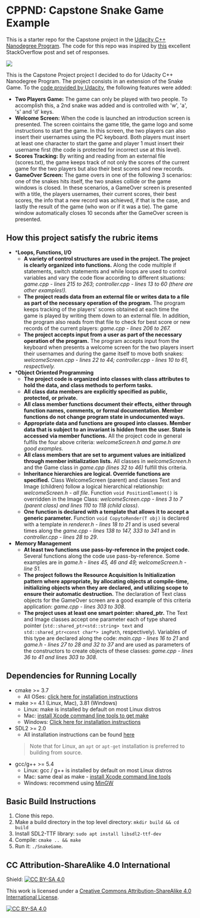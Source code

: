 # CPPND: Capstone Snake Game Example

This is a starter repo for the Capstone project in the [Udacity C++ Nanodegree Program](https://www.udacity.com/course/c-plus-plus-nanodegree--nd213). The code for this repo was inspired by [this](https://codereview.stackexchange.com/questions/212296/snake-game-in-c-with-sdl) excellent StackOverflow post and set of responses.

<img src="snake_game.gif"/>

This is the Capstone Project project I decided to do for Udacity C++ Nanodegree Program. The project consists in an extension of the Snake Game. To the [code provided by Udacity](https://github.com/udacity/CppND-Capstone-Snake-Game), the following features were added:
* **Two Players Game:** The game can only be played with two people. To accomplish this, a 2nd snake was added and is controlled with 'w', 'a', 's' and 'd' keys.
* **Welcome Screen:** When the code is launched an introduction screen is presented. The screen cointains the game title, the game logo and some instructions to start the game. In this screen, the two players can also insert their usernames using the PC keyboard. Both players must insert at least one character to start the game and player 1 must insert their username first (the code is protected for incorrect use at this level).
* **Scores Tracking:** By writing and reading from an external file (scores.txt), the game keeps track of not only the scores of the current game for the two players but also their best scores and new records.
* **GameOver Screen:** The game overs in one of the following 3 scenarios: one of the snakes hits itself, the two snakes collide or the game windows is closed. In these scenarios, a GameOver screen is presented with a title, the players usernames, their current scores, their best scores, the info that a new record was achieved, if that is the case, and lastly the result of the game (who won or if it was a tie). The game window automatically closes 10 seconds after the GameOver screen is presented.

## How this project satisfy the rubric items
* ***Loops, Functions, I/O**
  - **A variety of control structures are used in the project. The project is clearly organized into functions.**
  Along the code multiple if statements, switch statements and while loops are used to control variables and vary the code flow according to different situations: *game.cpp - lines 215 to 263; controller.cpp - lines 13 to 60 (there are other examples!).*
  - **The project reads data from an external file or writes data to a file as part of the necessary operation of the program.**
  The program keeps tracking of the players' scores obtained at each time the game is played by writing them down to an external file. In addition, the program also reads from that file to check for best score or new records of the current players: *game.cpp - lines 206 to 267.*
  - **The project accepts input from a user as part of the necessary operation of the program.**
  The program accepts input from the keyboard when presents a welcome screen for the two players insert their usernames and during the game itself to move both snakes: *welcomeScreen.cpp - lines 22 to 44; controller.cpp - lines 10 to 61, respectively.*
* ***Object Oriented Programming**
  - **The project code is organized into classes with class attributes to hold the data, and class methods to perform tasks.**
  - **All class data members are explicitly specified as public, protected, or private.**
  - **All class member functions document their effects, either through function names, comments, or formal documentation. Member functions do not change program state in undocumented ways.**
  - **Appropriate data and functions are grouped into classes. Member data that is subject to an invariant is hidden from the user. State is accessed via member functions.**
  All the project code in general fulfils the four above criteria: *welcomeScreen.h and game.h are good examples.*
  - **All class members that are set to argument values are initialized through member initialization lists.**
  All classes in *welcomeScreen.h* and the Game class in *game.cpp (lines 32 to 46)* fulfill this criteria.
  - **Inheritance hierarchies are logical. Override functions are specified.**
  Class WelcomeScreen (parent) and classes Text and Image (children) follow a logical hierarchical relationship: *welcomeScreen.h - all file*. Function `void PositionElement()` is overridden in the Image Class: *welcomeScreen.cpp - lines 3 to 7 (parent class) and lines 110 to 118 (child class)*.
  - **One function is declared with a template that allows it to accept a generic parameter.**
  Function `void CopytoRender(T obj)` is declared with a template in *renderer.h - lines 18 to 21* and is used several times along the *game.cpp - lines 138 to 147, 333 to 341* and in *controller.cpp - lines 28 to 29*.
* **Memory Management**
  - **At least two functions use pass-by-reference in the project code.**
  Several functions along the code use pass-by-reference. Some examples are in *game.h - lines 45, 46 and 49; welcomeScreen.h - line 51*.
  - **The project follows the Resource Acquisition Is Initialization pattern where appropriate, by allocating objects at compile-time, initializing objects when they are declared, and utilizing scope to ensure their automatic destruction.**
  The declaration of Text class objects for the GameOver screen are a good example of this criteria application: *game.cpp - lines 303 to 308*.
  - **The project uses at least one smart pointer: shared_ptr.**
  The Text and Image classes accept one parameter each of type shared pointer (`std::shared_ptr<std::string> text` and `std::shared_ptr<const char*> imgPath`, respectively). Variables of this type are declared along the code: *main.cpp - lines 16 to 21* and *game.h - lines 27 to 28 and 32 to 37* and are used as parameters of the constructors to create objects of these classes: *game.cpp - lines 36 to 41 and lines 303 to 308*.

## Dependencies for Running Locally
* cmake >= 3.7
  * All OSes: [click here for installation instructions](https://cmake.org/install/)
* make >= 4.1 (Linux, Mac), 3.81 (Windows)
  * Linux: make is installed by default on most Linux distros
  * Mac: [install Xcode command line tools to get make](https://developer.apple.com/xcode/features/)
  * Windows: [Click here for installation instructions](http://gnuwin32.sourceforge.net/packages/make.htm)
* SDL2 >= 2.0
  * All installation instructions can be found [here](https://wiki.libsdl.org/Installation)
  >Note that for Linux, an `apt` or `apt-get` installation is preferred to building from source. 
* gcc/g++ >= 5.4
  * Linux: gcc / g++ is installed by default on most Linux distros
  * Mac: same deal as make - [install Xcode command line tools](https://developer.apple.com/xcode/features/)
  * Windows: recommend using [MinGW](http://www.mingw.org/)

## Basic Build Instructions

1. Clone this repo.
2. Make a build directory in the top level directory: `mkdir build && cd build`
3. Install SDL2-TTF library: `sudo apt install libsdl2-ttf-dev`
4. Compile: `cmake .. && make`
5. Run it: `./SnakeGame`.


## CC Attribution-ShareAlike 4.0 International


Shield: [![CC BY-SA 4.0][cc-by-sa-shield]][cc-by-sa]

This work is licensed under a
[Creative Commons Attribution-ShareAlike 4.0 International License][cc-by-sa].

[![CC BY-SA 4.0][cc-by-sa-image]][cc-by-sa]

[cc-by-sa]: http://creativecommons.org/licenses/by-sa/4.0/
[cc-by-sa-image]: https://licensebuttons.net/l/by-sa/4.0/88x31.png
[cc-by-sa-shield]: https://img.shields.io/badge/License-CC%20BY--SA%204.0-lightgrey.svg
